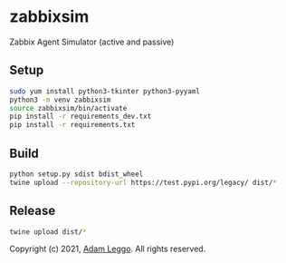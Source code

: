 # zabbixsim

Zabbix Agent Simulator (active and passive)

## Setup

```bash
sudo yum install python3-tkinter python3-pyyaml
python3 -m venv zabbixsim
source zabbixsim/bin/activate
pip install -r requirements_dev.txt
pip install -r requirements.txt
```

## Build

```bash
python setup.py sdist bdist_wheel
twine upload --repository-url https://test.pypi.org/legacy/ dist/*
```

## Release

```bash
twine upload dist/*
```

Copyright (c) 2021, [Adam Leggo](mailto:adam@leggo.id.au). All rights reserved.
